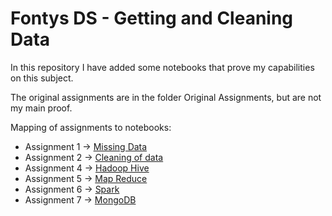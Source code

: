 # Fontys DS - Getting and Cleaning Data
In this repository I have added some notebooks that prove my capabilities on this subject.

The original assignments are in the folder Original Assignments, but are not my main proof.

Mapping of assignments to notebooks:

- Assignment 1 -> [Missing Data](Missing%20Data.md)
- Assignment 2 -> [Cleaning of data](Cleaning%20of%20data.ipynb)
- Assignment 4 -> [Hadoop Hive](Hadoop%20Hive.md)
- Assignment 5 -> [Map Reduce](Map%20Reduce.md)
- Assignment 6 -> [Spark](Spark.ipynb)
- Assignment 7 -> [MongoDB](MongoDB.ipynb)